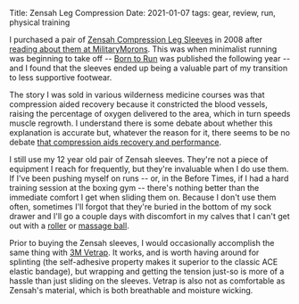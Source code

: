 Title: Zensah Leg Compression
Date: 2021-01-07
tags: gear, review, run, physical training

I purchased a pair of [Zensah Compression Leg Sleeves](https://www.zensah.com/collections/compression-leg-sleeves/products/compression-leg-sleeves) in 2008 after [reading about them at MilitaryMorons](http://www.militarymorons.com/gear/zensah.html). This was when minimalist running was beginning to take off -- [Born to Run](https://www.chrismcdougall.com/born-to-run/) was published the following year -- and I found that the sleeves ended up being a valuable part of my transition to less supportive footwear.

The story I was sold in various wilderness medicine courses was that compression aided recovery because it constricted the blood vessels, raising the percentage of oxygen delivered to the area, which in turn speeds muscle regrowth. I understand there is some debate about whether this explanation is accurate but, whatever the reason for it, there seems to be no debate [that compression aids recovery and performance](https://www.tierthreetactical.com/compression-tights-enhance-functional-fitness-and-strength-performance-more-than-50/).

I still use my 12 year old pair of Zensah sleeves. They're not a piece of equipment I reach for frequently, but they're invaluable when I do use them. If I've been pushing myself on runs -- or, in the Before Times, if I had a hard training session at the boxing gym -- there's nothing better than the immediate comfort I get when sliding them on. Because I don't use them often, sometimes I'll forgot that they're buried in the bottom of my sock drawer and I'll go a couple days with discomfort in my calves that I can't get out with a [roller](https://store-rumbleroller.myshopify.com/collections/all/products/rumbleroller-compact-12-original-textured-foam-roller) or [massage ball](https://www.litesmith.com/cork-massage-balls/).

Prior to buying the Zensah sleeves, I would occasionally accomplish the same thing with [3M Vetrap](https://www.3m.com/3M/en_US/company-us/all-3m-products/~/3M-Vetrap-Bandaging-Tape-4-/?N=5002385+3294398427&rt=rud). It works, and is worth having around for splinting (the self-adhesive property makes it superior to the classic ACE elastic bandage), but wrapping and getting the tension just-so is more of a hassle than just sliding on the sleeves. Vetrap is also not as comfortable as Zensah's material, which is both breathable and moisture wicking.
